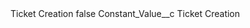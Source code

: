 <?xml version="1.0" encoding="UTF-8"?>
<CustomMetadata xmlns="http://soap.sforce.com/2006/04/metadata" xmlns:xsi="http://www.w3.org/2001/XMLSchema-instance" xmlns:xsd="http://www.w3.org/2001/XMLSchema">
    <label>Ticket Creation</label>
    <protected>false</protected>
    <values>
        <field>Constant_Value__c</field>
        <value xsi:type="xsd:string">Ticket Creation</value>
    </values>
</CustomMetadata>
